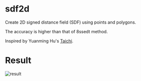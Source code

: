# sdf2d
Create 2D signed distance field (SDF) using points and polygons.

The accuracy is higher than that of 8ssedt method.

Inspired by Yuanming Hu's [Taichi](https://github.com/yuanming-hu/taichi).

# Result
![result](result.gif)
